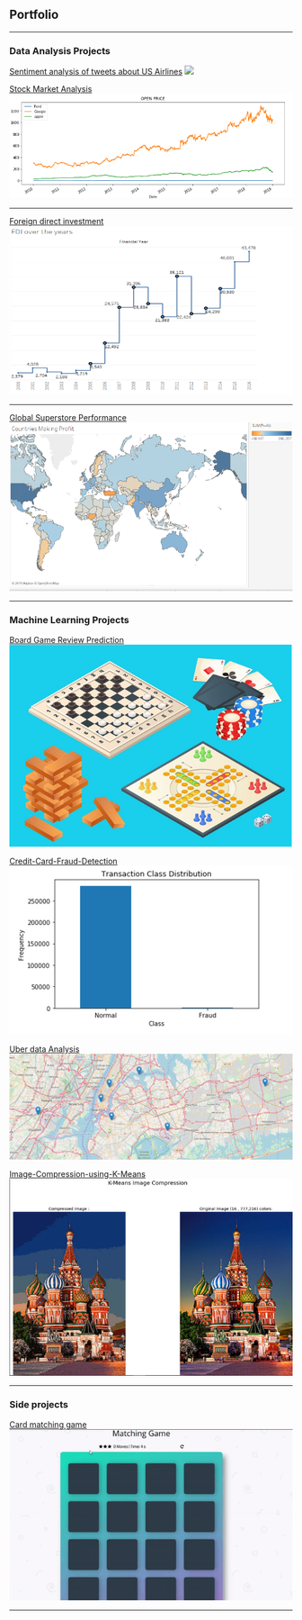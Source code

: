 ## Portfolio

---

### Data Analysis Projects


[Sentiment analysis of tweets about US Airlines](/sample_page_9)
![](images/se_streamlit-app.gif)



[Stock Market Analysis](/sample_page_9)
[<img src="images/sp_pic_1.png?raw=true"/>](/sample_page)

---
[Foreign direct investment](/sample_page_1)
[<img src="images/fdi_pic3.png" width="700" height="300"/>](/sample_page_1)

---
[Global Superstore Performance](/sample_page_3)
[<img src="images/gsp_pic_1e.png?raw=true" width="700" height="300"/>](/sample_page_3)

---
### Machine Learning Projects
[Board Game Review Prediction](/sample_page_7)
[<img src="images/bgr_pic_1.png?raw=true"/>](/sample_page_7)

[Credit-Card-Fraud-Detection](/sample_page_5)
[<img src="images/cfd_pic_1.png?raw=true" width="700" height="300"/>](/sample_page_5)

[Uber data Analysis](/sample_page_6)
[<img src="images/ut_pic1.png?raw=true"/>](/sample_page_6)

[Image-Compression-using-K-Means](/sample_page_8)
[<img src="images/IC_3.png?raw=true"/>](/sample_page_8)



---


### Side projects
[Card matching game](/sample_page_4)
![](images/game.gif)



---
<!--<p style="font-size:11px"> <a href="https://github.com/evanca/quick-portfolio">evanca</a></p>-->
<!-- Remove above link if you don't want to attibute -->
